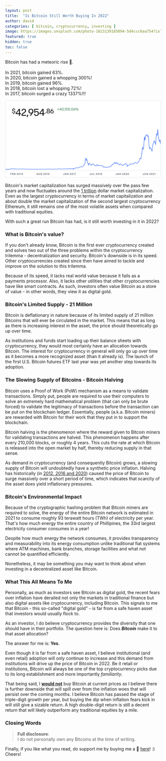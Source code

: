 ```yaml
---
layout: post
title:  "Is Bitcoin Still Worth Buying In 2022"
author: david
categories: [ bitcoin, cryptocurrency, investing ]
image: https://images.unsplash.com/photo-1623139185094-5d4ccc6aa754?ixlib=rb-1.2.1&ixid=MnwxMjA3fDB8MHxwaG90by1wYWdlfHx8fGVufDB8fHx8&auto=format&fit=crop&w=3272&q=80
featured: true
hidden: true
toc: false
---
```


Bitcoin has had a meteoric rise 🚀.<br><br>
In 2021, bitcoin gained 63%.<br>
In 2020, bitcoin gained a whopping 300%!<br>
In 2019, bitcoin gained 96%.<br>
In 2018, bitcoin lost a whopping 72%!<br>
In 2017, bitcoin surged a crazy 1337%!!!

![bitcoin-chart](../assets/images/bitcoin_chart.png)

Bitcoin's market capitalization has surged massively over the pass few years and now
fluctuates around the <u>1 trillion</u> dollar market capitalization. Even as the largest 
cryptocurrency in terms of market capitalization and about double the market capitalization
of the second largest cryptocurrency Ethereum, it still remains one of the most volatile
assets when compared with traditional equities.

With such a great run Bitcoin has had, is it still worth investing in it in 2022?

### What is Bitcoin's value?

If you don't already know, Bitcoin is the first ever cryptocurrency created and solves two
out of the three problems within the cryptocurrency trilemma - decentralization and security.
Bitcoin's downside is in its speed. Other cryptocurrencies created since then have aimed
to tackle and improve on the solution to this trilemma.

Because of its speed, it lacks real world value because it fails as a payments processor.
Also, it lacks other utilities that other cryptocurrencies have like smart contracts. As such,
investors often value Bitcoin as a store of value - in other words, they view it as digital gold.

### Bitcoin's Limited Supply - 21 Million

Bitcoin is deflationary in nature because of its limited supply of 21 million Bitcoins that will
ever be circulated in the market. This means that as long as there is increasing interest in
the asset, the price should theoretically go up over time.

As institutions and funds start loading up their balance sheets with cryptocurrency, they would
most certainly have an allocation towards Bitcoin. The interest for cryptocurrency in general
will only go up over time as it becomes a more recognized asset (than it already is). The launch
of the first U.S. Bitcoin futures ETF last year was yet another step towards its adoption.

### The Slowing Supply of Bitcoins - Bitcoin Halving

Bitcoin uses a Proof of Work (PoW) mechanism as a means to validate transactions. Simply put,
people are required to use their computers to solve an extremely hard mathematical problem (that
can only be brute forced) to validate the legitimacy of transactions before the transaction
can be put on the blockchain ledger. Essentially, people (a.k.a. Bitcoin miners) are rewarded
with Bitcoin for their work that they put in to support the blockchain.

Bitcoin halving is the phenomenon where the reward given to Bitcoin miners for validating
transactions are halved. This phenomenon happens after every 210,000 blocks, or roughly 4 years.
This cuts the rate at which Bitcoin is released into the open market by half, thereby reducing
supply in that sense.

As demand in cryptocurrency (and consequently Bitcoin) grows, a slowing supply of Bitcoin will
undoubtedly have a synthetic price inflation. Halving has historically (in 
[2012, 2016 and 2020][halving-increase]) caused the price of Bitcoin to surge massively over a
short period of time, which indicates that scarcity of the asset does yield inflationary pressures.

### Bitcoin's Environmental Impact

Because of the cryptographic hashing problem that Bitcoin miners are required to solve, the energy
of the entire Bitcoin network is estimated in 2021 to consume roughly 93 terawatt hours (TWh) of
electricity per year. That's how much energy the entire country of Phillipines, the 33rd largest
electricity consumer consumes in a year!

Despite how much energy the network consumes, it provides transparency and measurability into its
energy consumption unlike traditional fiat systems where ATM machines, bank branches, storage
facilities and what not cannot be quantified efficiently.

Nonetheless, it may be something you may want to think about when investing in a decentralized
asset like Bitcoin.

### What This All Means To Me

Personally, as much as investors see Bitcoin as digital gold, the recent fears over inflation have
derailed not only the markets in traditional finance but also digital assets like cryptocurrency,
including Bitcoin. This signals to me that Bitcoin - this so-called "digital gold" - is far from a
safe haven asset that investors would usually flock to.

As an investor, I do believe cryptocurrency provides the diversity that one should have in their
portfolio. The question here is: Does ***Bitcoin*** make it to that asset allocation?

The answer for me is: **Yes**.

Even though it is far from a safe haven asset, I believe institutional (and even retail) adoption
will only continue to increase and this demand from institutions will drive up the price of Bitcoin
in 2022. Be it retail or institutions, Bitcoin will always be one of the top cryptocurrency picks
due to its long establishment and more importantly *familiarity*.

That being said, I <u><b>would not</b></u> buy Bitcoin at current prices as I believe there is
further downside that will spill over from the inflation woes that will persist over the coming
months. I believe Bitcoin has passed the stage of triple-digit growth per year, but buying the dip
when inflation fears kick in will still give a sizable return. A high double-digit return is
still a decent return that will likely outperform any traditional equities by a mile.

### Closing Words

> **Full disclosure**:<br>
> I do not personally own any Bitcoins at the time of writing.

Finally, if you like what you read, do support me by buying me a 🍺
[here](https://www.buymeacoffee.com/davidcjw)! :) Cheers!

[halving-increase]: https://www.investopedia.com/bitcoin-halving-4843769#:~:text=The%20first%20Bitcoin%20halving%20occurred,to%20occur%20in%20early%202024.
